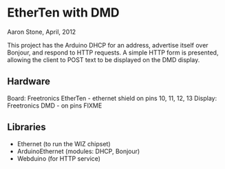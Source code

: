 EtherTen with DMD
=================
Aaron Stone, April, 2012

This project has the Arduino DHCP for an address, advertise itself
over Bonjour, and respond to HTTP requests. A simple HTTP form is
presented, allowing the client to POST text to be displayed on the
DMD display.

Hardware
--------
Board: Freetronics EtherTen - ethernet shield on pins 10, 11, 12, 13
Display: Freetronics  DMD - on pins FIXME

Libraries
---------
* Ethernet (to run the WIZ chipset)
* ArduinoEthernet (modules: DHCP, Bonjour)
* Webduino (for HTTP service)
